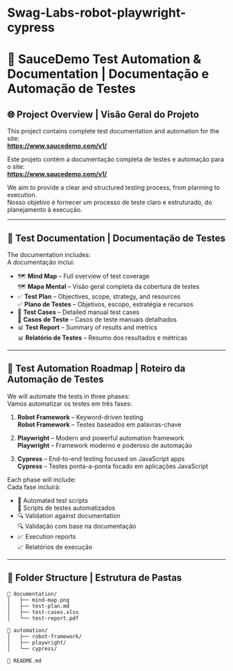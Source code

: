 # Swag-Labs-robot-playwright-cypress
# 🧪 SauceDemo Test Automation & Documentation | Documentação e Automação de Testes

## 🌐 Project Overview | Visão Geral do Projeto

This project contains complete test documentation and automation for the site:  
**https://www.saucedemo.com/v1/**

Este projeto contém a documentação completa de testes e automação para o site:  
**https://www.saucedemo.com/v1/**

We aim to provide a clear and structured testing process, from planning to execution.  
Nosso objetivo é fornecer um processo de teste claro e estruturado, do planejamento à execução.

---

## 🧠 Test Documentation | Documentação de Testes

The documentation includes:  
A documentação inclui:

- 🗺️ **Mind Map** – Full overview of test coverage  
  🗺️ **Mapa Mental** – Visão geral completa da cobertura de testes  
- ✅ **Test Plan** – Objectives, scope, strategy, and resources  
  ✅ **Plano de Testes** – Objetivos, escopo, estratégia e recursos  
- 🧾 **Test Cases** – Detailed manual test cases  
  🧾 **Casos de Teste** – Casos de teste manuais detalhados  
- 📊 **Test Report** – Summary of results and metrics  
  📊 **Relatório de Testes** – Resumo dos resultados e métricas

---

## 🤖 Test Automation Roadmap | Roteiro da Automação de Testes

We will automate the tests in three phases:  
Vamos automatizar os testes em três fases:

1. **Robot Framework** – Keyword-driven testing  
   **Robot Framework** – Testes baseados em palavras-chave

2. **Playwright** – Modern and powerful automation framework  
   **Playwright** – Framework moderno e poderoso de automação

3. **Cypress** – End-to-end testing focused on JavaScript apps  
   **Cypress** – Testes ponta-a-ponta focado em aplicações JavaScript

Each phase will include:  
Cada fase incluirá:

- 🧪 Automated test scripts  
  🧪 Scripts de testes automatizados  
- 🔍 Validation against documentation  
  🔍 Validação com base na documentação  
- 📈 Execution reports  
  📈 Relatórios de execução

---

## 📁 Folder Structure | Estrutura de Pastas

```plaintext
📂 documentation/
│   ├── mind-map.png
│   ├── test-plan.md
│   ├── test-cases.xlsx
│   └── test-report.pdf

📂 automation/
│   ├── robot-framework/
│   ├── playwright/
│   └── cypress/

📄 README.md
